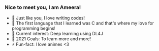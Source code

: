 ### Nice to meet you, I am Ameera!
 
- 🔭 Just like you, I love writing codes!
- 🌱 The first language that I learned was C and that's where my love for programming begins!
- 👯 Current interest: Deep learning using DL4J
- 🥅 2021 Goals: To learn more and more!
- ⚡ Fun-fact: I love animes <3
